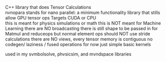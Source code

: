 C++ library that does Tensor Calculations  
nvnopara stands for nano parallel: a minimum functionality library that stills allow GPU tensor ops
Targets CUDA or CPU  
this is meant for physics simulations or math this is NOT meant for Machine Learning
there are NO broadcasting
there is still shape to be passed in for Matmul and reduceops but normal element ops should NOT use stride calculations
there are NO views, every tensor memory is contiguous
no codegen/ laziness / fused operations for now just simple basic kernels  

used in my svmbolsolve, phvsicsim, and mvndspace libraries  